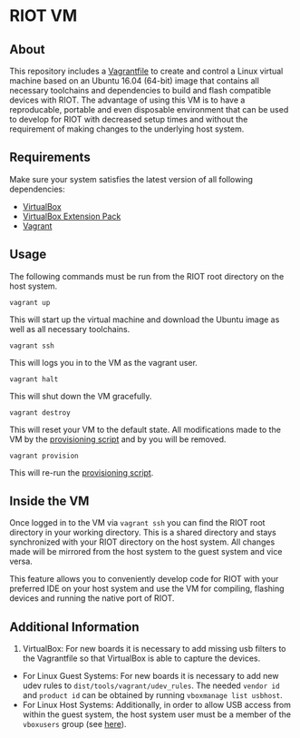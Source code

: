 # RIOT VM


## About
This repository includes a [Vagrantfile](https://github.com/RIOT-OS/RIOT/blob/master/Vagrantfile)
to create and control a Linux virtual machine based on an Ubuntu 16.04 (64-bit) image that contains
all necessary toolchains and dependencies to build and flash compatible devices with RIOT.
The advantage of using this VM is to have a reproducable, portable and even disposable environment
that can be used to develop for RIOT with decreased setup times and without the requirement of
making changes to the underlying host system.

## Requirements
Make sure your system satisfies the latest version of all following dependencies:
* [VirtualBox](https://www.virtualbox.org/wiki/Downloads)
* [VirtualBox Extension Pack](https://www.virtualbox.org/wiki/Downloads)
* [Vagrant](https://www.vagrantup.com/downloads.html)

## Usage
The following commands must be run from the RIOT root directory on the host system.

```
vagrant up
```
This will start up the virtual machine and download the Ubuntu image as well as all necessary toolchains.
```
vagrant ssh
```
This will logs you in to the VM as the vagrant user.
```
vagrant halt
```
This will shut down the VM gracefully.
```
vagrant destroy
```
This will reset your VM to the default state. All modifications made to the VM by the
[provisioning script](https://github.com/RIOT-OS/RIOT/tree/master/dist/tools/vagrant/bootstrap.sh)
and by you will be removed.
```
vagrant provision
```
This will re-run the [provisioning script](https://github.com/RIOT-OS/RIOT/tree/master/dist/tools/vagrant/bootstrap.sh).

## Inside the VM
Once logged in to the VM via `vagrant ssh` you can find the RIOT root directory in your
working directory. This is a shared directory and stays synchronized with your RIOT directory
on the host system. All changes made will be mirrored from the host system to the guest system
and vice versa.

This feature allows you to conveniently develop code for RIOT with your preferred IDE on
your host system and use the VM for compiling, flashing devices and running the native port of RIOT.

## Additional Information
1. VirtualBox: For new boards it is necessary to add missing usb filters to the Vagrantfile so that VirtualBox is able to capture the devices.
  * For Linux Guest Systems: For new boards it is necessary to add new udev rules to `dist/tools/vagrant/udev_rules`.
    The needed `vendor id` and `product id` can be obtained by running `vboxmanage list usbhost`.
  * For Linux Host Systems: Additionally, in order to allow USB access from within the guest system, the host system user
    must be a member of the `vboxusers` group (see [here](https://www.virtualbox.org/manual/ch02.html#idm1051)).
